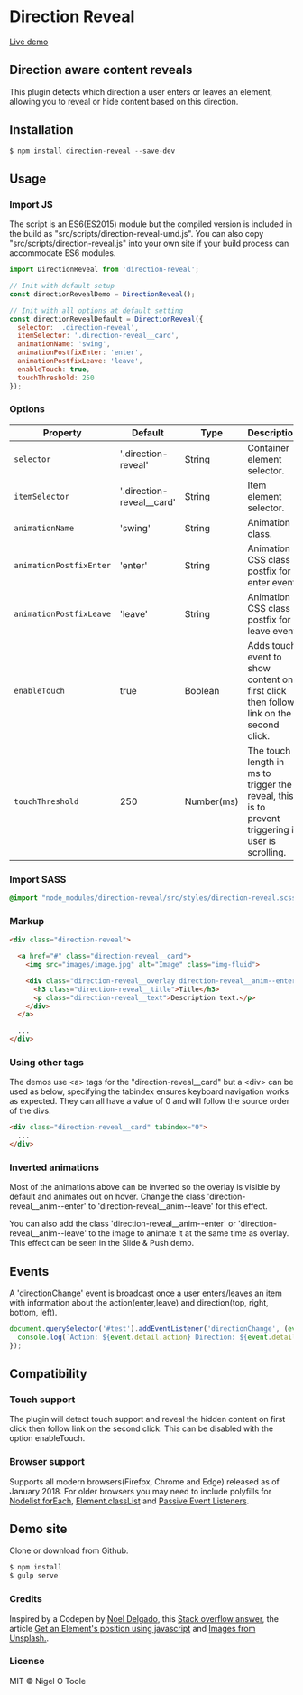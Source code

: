 # Direction Reveal

[Live demo](http://nigelotoole.github.io/direction-reveal/)

## Direction aware content reveals
This plugin detects which direction a user enters or leaves an element, allowing you to reveal or hide content based on this direction.



## Installation
```javascript
$ npm install direction-reveal --save-dev
```


## Usage

### Import JS

The script is an ES6(ES2015) module but the compiled version is included in the build as "src/scripts/direction-reveal-umd.js". You can also copy "src/scripts/direction-reveal.js" into your own site if your build process can accommodate ES6 modules.

```javascript
import DirectionReveal from 'direction-reveal';

// Init with default setup
const directionRevealDemo = DirectionReveal();

// Init with all options at default setting
const directionRevealDefault = DirectionReveal({
  selector: '.direction-reveal',
  itemSelector: '.direction-reveal__card',
  animationName: 'swing',
  animationPostfixEnter: 'enter',
  animationPostfixLeave: 'leave',
  enableTouch: true,
  touchThreshold: 250
});
```

### Options
| Property                | Default                     | Type       | Description                                                                                       |
| ----------------------- | --------------------------- | ---------- | ------------------------------------------------------------------------------------------------- |
| `selector`              | '.direction-reveal'         | String     | Container element selector.                                                                       |
| `itemSelector`          | '.direction-reveal\_\_card' | String     | Item element selector.                                                                            |
| `animationName`         | 'swing'                     | String     | Animation class.                                                                                  |
| `animationPostfixEnter` | 'enter'                     | String     | Animation CSS class postfix for enter event.                                                      |
| `animationPostfixLeave` | 'leave'                     | String     | Animation CSS class postfix for leave event.                                                      |
| `enableTouch`           | true                        | Boolean    | Adds touch event to show content on first click then follow link on the second click.             |
| `touchThreshold`        | 250                         | Number(ms) | The touch length in ms to trigger the reveal, this is to prevent triggering if user is scrolling. |


### Import SASS

```scss
@import "node_modules/direction-reveal/src/styles/direction-reveal.scss";
```


### Markup

```html
<div class="direction-reveal">

  <a href="#" class="direction-reveal__card">
    <img src="images/image.jpg" alt="Image" class="img-fluid">

    <div class="direction-reveal__overlay direction-reveal__anim--enter">
      <h3 class="direction-reveal__title">Title</h3>
      <p class="direction-reveal__text">Description text.</p>
    </div>
  </a>

  ...
</div>
```


### Using other tags
The demos use &lt;a&gt; tags for the "direction-reveal__card" but a &lt;div&gt; can be used as below, specifying the tabindex ensures keyboard navigation works as expected. They can all have a value of 0 and will follow the source order of the divs.

```html
<div class="direction-reveal__card" tabindex="0">
  ...
</div>
```

### Inverted animations

Most of the animations above can be inverted so the overlay is visible by default and animates out on hover. Change the class 'direction-reveal__anim--enter' to 'direction-reveal__anim--leave' for this effect.

You can also add the class 'direction-reveal__anim--enter' or 'direction-reveal__anim--leave' to the image to animate it at the same time as overlay. This effect can be seen in the Slide & Push demo.

## Events

A 'directionChange' event is broadcast once a user enters/leaves an item with information about the action(enter,leave) and direction(top, right, bottom, left).

```javascript
document.querySelector('#test').addEventListener('directionChange', (event) => { 
  console.log(`Action: ${event.detail.action} Direction: ${event.detail.direction}`);
});
```

## Compatibility

### Touch support
The plugin will detect touch support and reveal the hidden content on first click then follow link on the second click. This can be disabled with the option enableTouch.


### Browser support
Supports all modern browsers(Firefox, Chrome and Edge) released as of January 2018. For older browsers you may need to include polyfills for [Nodelist.forEach](https://developer.mozilla.org/en-US/docs/Web/API/NodeList/forEach), [Element.classList](https://developer.mozilla.org/en-US/docs/Web/API/Element/classList) and [Passive Event Listeners](https://developer.mozilla.org/en-US/docs/Web/API/EventTarget/addEventListener).



## Demo site
Clone or download from Github.

```javascript
$ npm install
$ gulp serve
```

### Credits

Inspired by a Codepen by [Noel Delgado](https://codepen.io/noeldelgado/pen/pGwFx), this [Stack overflow answer](https://stackoverflow.com/a/3647634), the article [Get an Element's position using javascript](https://www.kirupa.com/html5/get_element_position_using_javascript.htm) and [Images from Unsplash.](https://unsplash.com).


### License
MIT © Nigel O Toole

